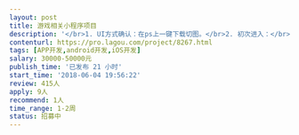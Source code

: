 ```yaml
---                
layout: post       
title: 游戏相关小程序项目           
description: '</br>1. UI方式确认：在ps上一键下载切图。</br>2. 初次进入：</br>    2.1 先选择游戏，然后进入账号注册页面， 绑定账号，有提供的样例。</br>    注意：选择游戏里面的内容都是可配的。</br>3. 匹配模式：里面选项可后台配置。注意：大区这个配置项是根据不同游戏从接口读取出来的。</br></br>4. 配置完成后 再次进入游戏，则进入组起页面，里面是配置好的游戏：</br>  4.1 长按二维码可保存图片、加好友等。</br>  4.2 好友匹配的计算方式：是否是正在匹配，时间是在变化的。</br>  4.3 下面的四个头像，一个是我自己，另外三个是静态图，但后三个图有个动画效果：每个头像下面的问号是橙色轮询变化，可gif提供 也可样式控制。</br>  4.4 开始匹配时，匹配模式是灰掉的。</br>5. 匹配成功：</br>  5.1 服务号在配送成功后提供服务号推送（可参考他们，有成功样例）。</br>  5.2 匹配成功后，发送的信息可后台配置，信息不做及时刷新，下拉刷或者配置间隔时间刷新。</br>  5.3 每个头像的展示信息可后台配置信息。</br>6. 个人中心：</br>  6.1 设置标签，后台配置，可创建标签，最多选择五个，每个标签多个五个字，待</br>  6.2 匹配游戏，进入我的游戏，点击进入匹配模式页面。</br>  6.3 排行榜：调用第三方提供的接口，展示数据。</br>  6.4 设置：匹配好友可关闭，双向生效。</br>7. 看看：</br>  7.1 后台可配置文章，注意：富文本在后台配置好，会出现手机端格式错乱的现象，待确认。</br>  7.2 文章评论：需要有审核管理，只能官方进行回复。</br>  7.3 可分享。</br>'     
contenturl: https://pro.lagou.com/project/8267.html      
tags: [APP开发,android开发,iOS开发]            
salary: 30000-50000元          
publish_time: '已发布 21 小时'         
start_time: '2018-06-04 19:56:22'           
review: 415人                   
apply: 9人                   
recommend: 1人                   
time_range: 1-2周              
status: 招募中                  
---                 
```

